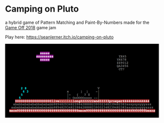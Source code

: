 # Camping on Pluto

a hybrid game of Pattern Matching and Paint-By-Numbers made for the [Game Off 2018](https://itch.io/jam/game-off-2018) game jam

Play here: https://seanlerner.itch.io/camping-on-pluto

![screenshot](camping-on-pluto.png)
